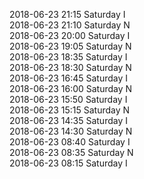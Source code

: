 2018-06-23 21:15 Saturday  I  
2018-06-23 21:10 Saturday  N  
2018-06-23 20:00 Saturday  I  
2018-06-23 19:05 Saturday  N  
2018-06-23 18:35 Saturday  I  
2018-06-23 18:30 Saturday  N  
2018-06-23 16:45 Saturday  I  
2018-06-23 16:00 Saturday  N  
2018-06-23 15:50 Saturday  I  
2018-06-23 15:15 Saturday  N  
2018-06-23 14:35 Saturday  I  
2018-06-23 14:30 Saturday  N  
2018-06-23 08:40 Saturday  I  
2018-06-23 08:35 Saturday  N  
2018-06-23 08:15 Saturday  I  
